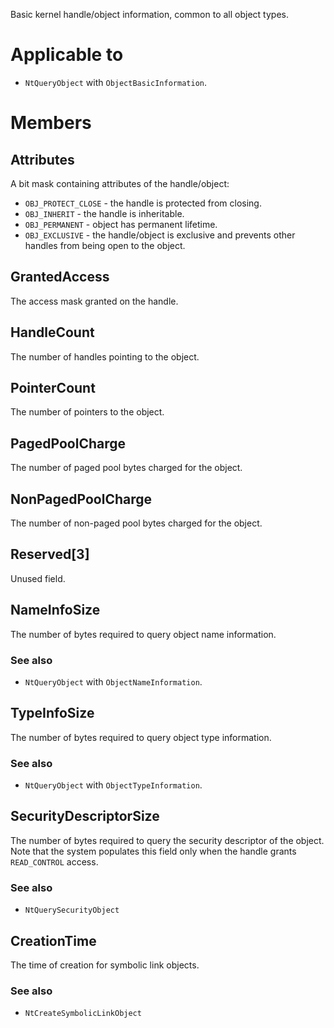 Basic kernel handle/object information, common to all object types.

# Applicable to
 - `NtQueryObject` with `ObjectBasicInformation`.

# Members

## Attributes
A bit mask containing attributes of the handle/object:

 - `OBJ_PROTECT_CLOSE` - the handle is protected from closing.
 - `OBJ_INHERIT` - the handle is inheritable.
 - `OBJ_PERMANENT` - object has permanent lifetime.
 - `OBJ_EXCLUSIVE` - the handle/object is exclusive and prevents other handles from being open to the object.

## GrantedAccess
The access mask granted on the handle.

## HandleCount
The number of handles pointing to the object.

## PointerCount
The number of pointers to the object.

## PagedPoolCharge
The number of paged pool bytes charged for the object.

## NonPagedPoolCharge
The number of non-paged pool bytes charged for the object.

## Reserved[3]
Unused field.

## NameInfoSize
The number of bytes required to query object name information.

### See also
 - `NtQueryObject` with `ObjectNameInformation`.

## TypeInfoSize
The number of bytes required to query object type information.

### See also
 - `NtQueryObject` with `ObjectTypeInformation`.

## SecurityDescriptorSize
The number of bytes required to query the security descriptor of the object. Note that the system populates this field only when the handle grants `READ_CONTROL` access.

### See also
 - `NtQuerySecurityObject`

## CreationTime
The time of creation for symbolic link objects.

### See also
 - `NtCreateSymbolicLinkObject`
